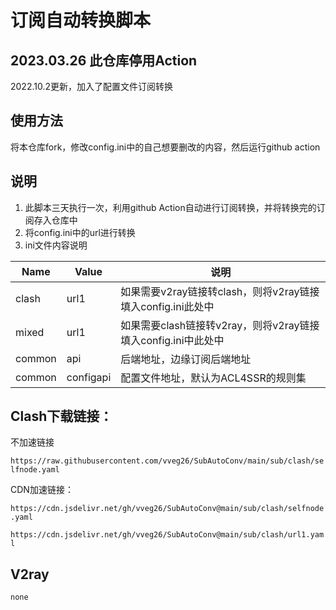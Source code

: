 
# 订阅自动转换脚本

## 2023.03.26 **此仓库停用Action**


2022.10.2更新，加入了配置文件订阅转换

## 使用方法

将本仓库fork，修改config.ini中的自己想要删改的内容，然后运行github action

## 说明

1. 此脚本三天执行一次，利用github Action自动进行订阅转换，并将转换完的订阅存入仓库中
2. 将config.ini中的url进行转换
3. ini文件内容说明

| Name   | Value     | 说明                                                          |
| ------ | --------- | ------------------------------------------------------------- |
| clash  | url1      | 如果需要v2ray链接转clash，则将v2ray链接填入config.ini此处中   |
| mixed  | url1      | 如果需要clash链接转v2ray，则将v2ray链接填入config.ini中此处中 |
| common | api       | 后端地址，边缘订阅后端地址                                    |
| common | configapi | 配置文件地址，默认为ACL4SSR的规则集                           |

## Clash下载链接：

不加速链接

`https://raw.githubusercontent.com/vveg26/SubAutoConv/main/sub/clash/selfnode.yaml`

CDN加速链接：

`https://cdn.jsdelivr.net/gh/vveg26/SubAutoConv@main/sub/clash/selfnode.yaml`

`https://cdn.jsdelivr.net/gh/vveg26/SubAutoConv@main/sub/clash/url1.yaml`


## V2ray

`none`
